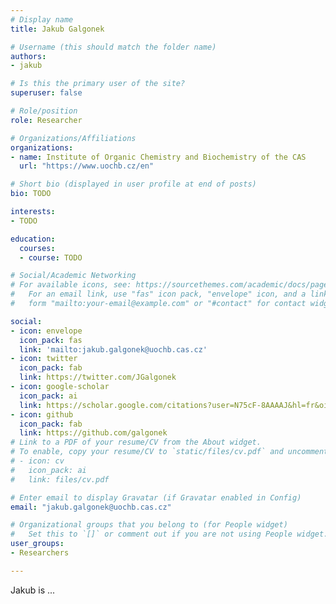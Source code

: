 ```yaml
---
# Display name
title: Jakub Galgonek

# Username (this should match the folder name)
authors:
- jakub

# Is this the primary user of the site?
superuser: false

# Role/position
role: Researcher

# Organizations/Affiliations
organizations:
- name: Institute of Organic Chemistry and Biochemistry of the CAS
  url: "https://www.uochb.cz/en"

# Short bio (displayed in user profile at end of posts)
bio: TODO

interests:
- TODO

education:
  courses:
  - course: TODO

# Social/Academic Networking
# For available icons, see: https://sourcethemes.com/academic/docs/page-builder/#icons
#   For an email link, use "fas" icon pack, "envelope" icon, and a link in the
#   form "mailto:your-email@example.com" or "#contact" for contact widget.

social:
- icon: envelope
  icon_pack: fas
  link: 'mailto:jakub.galgonek@uochb.cas.cz'
- icon: twitter
  icon_pack: fab
  link: https://twitter.com/JGalgonek
- icon: google-scholar
  icon_pack: ai
  link: https://scholar.google.com/citations?user=N75cF-8AAAAJ&hl=fr&oi=sra
- icon: github
  icon_pack: fab
  link: https://github.com/galgonek
# Link to a PDF of your resume/CV from the About widget.
# To enable, copy your resume/CV to `static/files/cv.pdf` and uncomment the lines below.
# - icon: cv
#   icon_pack: ai
#   link: files/cv.pdf

# Enter email to display Gravatar (if Gravatar enabled in Config)
email: "jakub.galgonek@uochb.cas.cz"

# Organizational groups that you belong to (for People widget)
#   Set this to `[]` or comment out if you are not using People widget.
user_groups:
- Researchers

---
```


Jakub is ...
